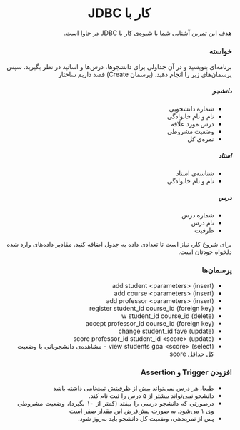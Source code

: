 <div dir="rtl" align="justify">

<center>

کار با JDBC
=========================

</center>

هدف این تمرین آشنایی شما با شیوه‌ی کار با JDBC در جاوا است. 

### خواسته

برنامه‌ای بنویسید و در آن جداولی برای دانشجوها، درس‌ها و اساتید در نظر بگیرید. سپس پرسمان‌های زیر را انجام دهید. (پرسمان Create)
قصد داریم ساختار 

##### دانشجو

- شماره دانشجویی
- نام و نام خانوادگی
- درس مورد علاقه
- وضعیت مشروطی
- نمره‌ی کل

##### استاد
- شناسه‌ی استاد
- نام و نام خانوادگی

##### درس
- شماره درس
- نام درس
- ظرفیت

برای شروع کار، نیاز است تا تعدادی داده به جدول اضافه کنید. مقادیر داده‌های وارد شده دلخواه خودتان است.

### پرسمان‌ها

- add student \<parameters\> (insert)
- add course \<parameters\> (insert)
- add professor \<parameters\> (insert)
- register student_id course_id (foreign key)
- w student_id course_id (delete)
- accept professor_id course_id (foreign key)
- change student_id fave (update)
- score professor_id student_id \<score\> (update)
- view students gpa \<score\> (select) - مشاهده‌ی دانشجویانی با وضعیت کل حداقل score

### افزودن Trigger و Assertion

- طبعا، هر درس نمی‌تواند بیش از ظرفیتش ثبت‌نامی داشته باشد
- دانشجو نمی‌تواند بیشتر از ۵ درس را ثبت نام کند.
- درصورتی که دانشجو درسی را بیفتد (کمتر از ۱۰ بگیرد)، وضعیت مشروطی وی ۱ می‌شود. به صورت پیش‌فرض این مقدار صفر است
- پس از نمره‌دهی، وضعیت کل دانشجو باید به‌روز شود.

</div>
